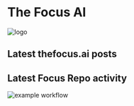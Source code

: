 # The Focus AI

![logo](../img/thefocusai.png)

## Latest thefocus.ai posts

<!-- feed: https://thefocus.ai/rss.xml -->

## Latest Focus Repo activity

<!-- The-Focus-AI repo activity -->

![example workflow](https://github.com/The-Focus-AI/The-Focus-AI/actions/workflows/build.yml/badge.svg)
